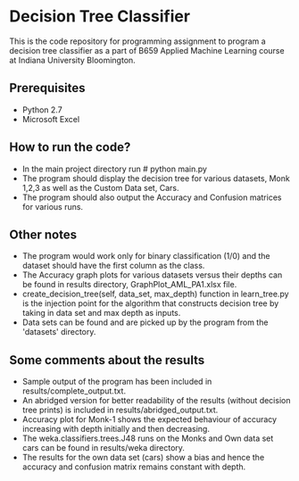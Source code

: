# Decision Tree Classifier

This is the code repository for programming assignment to program a decision tree classifier as a part of
B659 Applied Machine Learning course at Indiana University Bloomington.

## Prerequisites
- Python 2.7
- Microsoft Excel

## How to run the code?
- In the main project directory run # python main.py
- The program should display the decision tree for various datasets, Monk 1,2,3 as well as the Custom Data set, Cars.
- The program should also output the Accuracy and Confusion matrices for various runs.

## Other notes
- The program would work only for binary classification (1/0) and the dataset should have the first column as the class.
- The Accuracy graph plots for various datasets versus their depths can be found in results directory,
GraphPlot_AML_PA1.xlsx file.
- create_decision_tree(self, data_set, max_depth) function in learn_tree.py is the injection point for the algorithm
that constructs decision tree by taking in data set and max depth as inputs.
- Data sets can be found and are picked up by the program from the 'datasets' directory.

## Some comments about the results
- Sample output of the program has been included in results/complete_output.txt.
- An abridged version for better readability of the results (without decision tree prints) is included in
results/abridged_output.txt.
- Accuracy plot for Monk-1 shows the expected behaviour of accuracy increasing with depth initially and then decreasing.
- The weka.classifiers.trees.J48 runs on the Monks and Own data set cars can be found in results/weka directory.
- The results for the own data set (cars) show a bias and hence the accuracy and confusion matrix remains constant
with depth.